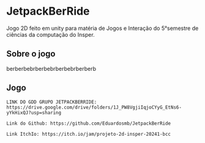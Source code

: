 # JetpackBerRide

Jogo 2D feito em unity para matéria de Jogos e Interação do 5°semestre de ciências da computação do Insper.

## Sobre o jogo

berberbebrberbebrberbebrberberb

## Jogo
```LinkS:
LINK DO GDD GRUPO JETPACKBERRIDE: https://drive.google.com/drive/folders/1J_PW8VgjiIqjoCYyG_EtNs6-yYkHixQJ?usp=sharing

Link do Github: https://github.com/Eduardosmb/JetpackBerRide

Link ItchIo: https://itch.io/jam/projeto-2d-insper-20241-bcc

```

